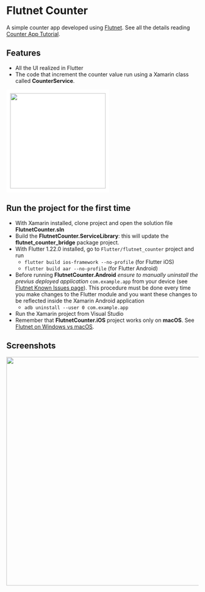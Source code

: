# Flutnet Counter

A simple counter app developed using [Flutnet](https://www.flutnet.com). See all the details reading [Counter App Tutorial](https://www.flutnet.com/Documentation/Samples-Tutorials/Flutnet-Counter).

## Features

- All the UI realized in Flutter
- The code that increment the counter value run using a Xamarin class called **CounterService**.

<img src="github_assets/sketch.png" height="250" style="background-color:white; padding:10px;">

## Run the project for the first time

- With Xamarin installed, clone project and open the solution file **FlutnetCounter.sln**
- Build the **FlutnetCounter.ServiceLibrary**: this will update the **flutnet_counter_bridge** package project.
- With Flutter 1.22.0 installed, go to `Flutter/flutnet_counter` project and run 
    - `flutter build ios-framework --no-profile` (for Flutter iOS)
    - `flutter build aar --no-profile` (for Flutter Android)
- Before running **FlutnetCounter.Android** _ensure to manually uninstall the previus deployed application_ `com.example.app` from your device (see [Flutnet Known Issues page](https://www.flutnet.com/Download/Release-Notes/Known-Issues)). This procedure must be done every time you make changes to the Flutter module and you want these changes to be reflected inside the Xamarin Android application
    - `adb uninstall --user 0 com.example.app`
- Run the Xamarin project from Visual Studio
- Remember that **FlutnetCounter.iOS** project works only on **macOS**. See [Flutnet on Windows vs macOS](https://www.flutnet.com/Documentation/Getting-Started/Flutnet-on-Windows-vs-macOS).

## Screenshots

<img src="github_assets/app.gif" height="600">
